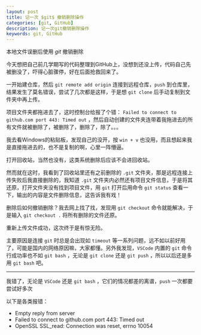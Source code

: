 ```yaml
---
layout: post
title: 记一次 $git$ 撤销删除操作
categories: [git, GitHub]
description: 记一次git撤销删除操作
keywords: git, GitHub
---
```


本地文件误删后使用 $git$ 撤销删除
<!-- ======= -->
今天想把自己前几学期写的代码整理到GitHub上，没想到还没上传，代码自己先被删没了，吓得心脏骤停，好在后面抢救回来了。

一开始建仓库，然后 `git remote add origin` 连接到远程仓库，`push` 到仓库里，结果发生了莫名错误，尝试了几次都是这样，于是想 `git clone` 后手动复制到文件夹中再上传。

项目文件夹都拖进去了，这时控制台给报了个错： `Failed to connect to github.com port 443: Timed out` ，然后自动创建的文件夹连带着我拖进去的所有文件就被删除了，被删除了，删除了，除了。。。

我去看Windows的粘贴板，发现自己的没开，按 `win + v` 也没用，而且想起来我是直接拖进去的，也不是复制的啊，心里一阵懵逼。

打开回收站，当然也没有，这类系统删除后应该不会进回收站。

然而就在这时，我看到了回收站里还有之前删除的 `.git` 文件夹，那是远程连接上传失败后我直接删除的，我知道 `.git` 文件夹内必然还有项目文件信息，于是将其还原，打开文件夹没有找到项目文件，用 `git` 打开后用命令 `git status` 查看一下，输出的内容是文件删除信息，这告诉我有戏！

删除后如何撤销删除？我去网上找了找，发现用 `git checkout` 命令就能解决，于是输入 `git checkout .` 将所有删除的文件还原。

重新上传文件成功，这次终于是有惊无险。

主要原因是连接 `git` 时总是会出现如 `timeout` 等一系列问题，远不如以前好用了，可能是国内的网络原因嘛，大家都懂。另外我发现，`VSCode` 内置的 `git` 命令行成功率也不如 `git bash` ，无论是 `git clone` 还是 `git push` ，所以以后还是多用 `git bash` 吧。

---

我错了，无论是 `VSCode` 还是 `git bash` ，它们的情况都差的离谱，`push` 一次都要尝试好多次

以下是各类报错：
- Empty reply from server
- Failed to connect to github.com port 443: Timed out
- OpenSSL SSL_read: Connection was reset, errno 10054